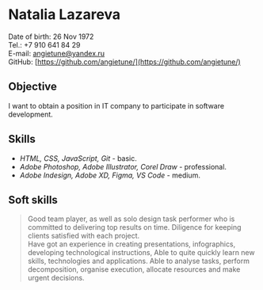 # Natalia Lazareva
Date of birth: 26 Nov 1972\
Tel.: +7 910 641 84 29\
E-mail: angietune@yandex.ru\
GitHub: [https://github.com/angietune/](https://github.com/angietune/)
## Objective
I want to obtain a position in IT company to participate in software development.
## Skills
* *HTML, CSS, JavaScript, Git* - basic.
* *Adobe Photoshop, Adobe Illustrator, Corel Draw* - professional.
* *Adobe Indesign, Adobe XD, Figma, VS Code* - medium.
## Soft skills
> Good team player, as well as solo design task performer who is committed to delivering top results on time. 
> Diligence for keeping clients satisfied with each project. \
> Have got an experience in creating presentations, infographics, developing technological instructions, 
> Able to quite quickly learn new skills, technologies and applications.
> Able to analyse tasks, perform decomposition, organise execution, allocate resources and make urgent decisions.

